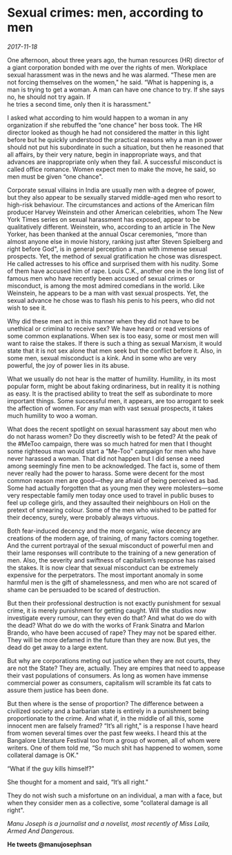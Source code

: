 # Sexual crimes: men, according to men

*2017-11-18*

One afternoon, about three years ago, the human resources (HR) director
of a giant corporation bonded with me over the rights of men. Workplace
sexual harassment was in the news and he was alarmed. “These men are not
forcing themselves on the women," he said. “What is happening is, a man
is trying to get a woman. A man can have one chance to try. If she says
no, he should not try again. If  
he tries a second time, only then it is harassment."

I asked what according to him would happen to a woman in any
organization if she rebuffed the “one chance" her boss took. The HR
director looked as though he had not considered the matter in this light
before but he quickly understood the practical reasons why a man in
power should not put his subordinate in such a situation, but then he
reasoned that all affairs, by their very nature, begin in inappropriate
ways, and that advances are inappropriate only when they fail. A
successful misconduct is called office romance. Women expect men to make
the move, he said, so men must be given “one chance".

Corporate sexual villains in India are usually men with a degree of
power, but they also appear to be sexually starved middle-aged men who
resort to high-risk behaviour. The circumstances and actions of the
American film producer Harvey Weinstein and other American celebrities,
whom The New York Times series on sexual harassment has exposed, appear
to be qualitatively different. Weinstein, who, according to an article
in The New Yorker, has been thanked at the annual Oscar ceremonies,
“more than almost anyone else in movie history, ranking just after
Steven Spielberg and right before God", is in general perception a man
with immense sexual prospects. Yet, the method of sexual gratification
he chose was disrespect. He called actresses to his office and surprised
them with his nudity. Some of them have accused him of rape. Louis C.K.,
another one in the long list of famous men who have recently been
accused of sexual crimes or misconduct, is among the most admired
comedians in the world. Like Weinstein, he appears to be a man with vast
sexual prospects. Yet, the sexual advance he chose was to flash his
penis to his peers, who did not wish to see it.

Why did these men act in this manner when they did not have to be
unethical or criminal to receive sex? We have heard or read versions of
some common explanations. When sex is too easy, some or most men will
want to raise the stakes. If there is such a thing as sexual Marxism, it
would state that it is not sex alone that men seek but the conflict
before it. Also, in some men, sexual misconduct is a kink. And in some
who are very powerful, the joy of power lies in its abuse.

What we usually do not hear is the matter of humility. Humility, in its
most popular form, might be about faking ordinariness, but in reality it
is nothing as easy. It is the practised ability to treat the self as
subordinate to more important things. Some successful men, it appears,
are too arrogant to seek the affection of women. For any man with vast
sexual prospects, it takes much humility to woo a woman.

What does the recent spotlight on sexual harassment say about men who do
not harass women? Do they discreetly wish to be feted? At the peak of
the \#MeToo campaign, there was so much hatred for men that I thought
some righteous man would start a “Me-Too" campaign for men who have
never harassed a woman. That did not happen but I did sense a need among
seemingly fine men to be acknowledged. The fact is, some of them never
really had the power to harass. Some were decent for the most common
reason men are good—they are afraid of being perceived as bad. Some had
actually forgotten that as young men they were molesters—some very
respectable family men today once used to travel in public buses to feel
up college girls, and they assaulted their neighbours on Holi on the
pretext of smearing colour. Some of the men who wished to be patted for
their decency, surely, were probably always virtuous.

Both fear-induced decency and the more organic, wise decency are
creations of the modern age, of training, of many factors coming
together. And the current portrayal of the sexual misconduct of powerful
men and their lame responses will contribute to the training of a new
generation of men. Also, the severity and swiftness of capitalism’s
response has raised the stakes. It is now clear that sexual misconduct
can be extremely expensive for the perpetrators. The most important
anomaly in some harmful men is the gift of shamelessness, and men who
are not scared of shame can be persuaded to be scared of destruction.

But then their professional destruction is not exactly punishment for
sexual crime, it is merely punishment for getting caught. Will the
studios now investigate every rumour, can they even do that? And what do
we do with the dead? What do we do with the works of Frank Sinatra and
Marlon Brando, who have been accused of rape? They may not be spared
either. They will be more defamed in the future than they are now. But
yes, the dead do get away to a large extent.

But why are corporations meting out justice when they are not courts,
they are not the State? They are, actually. They are empires that need
to appease their vast populations of consumers. As long as women have
immense commercial power as consumers, capitalism will scramble its fat
cats to assure them justice has been done.

But then where is the sense of proportion? The difference between a
civilized society and a barbarian state is entirely in a punishment
being proportionate to the crime. And what if, in the middle of all
this, some innocent men are falsely framed? “It’s all right," is a
response I have heard from women several times over the past few weeks.
I heard this at the Bangalore Literature Festival too from a group of
women, all of whom were writers. One of them told me, “So much shit has
happened to women, some collateral damage is OK."

“What if the guy kills himself?"

She thought for a moment and said, “It’s all right."

They do not wish such a misfortune on an individual, a man with a face,
but when they consider men as a collective, some “collateral damage is
all right".   
  
*Manu Joseph is a journalist and a novelist, most recently of Miss
Laila, Armed And Dangerous.*

**He tweets @manujosephsan**
